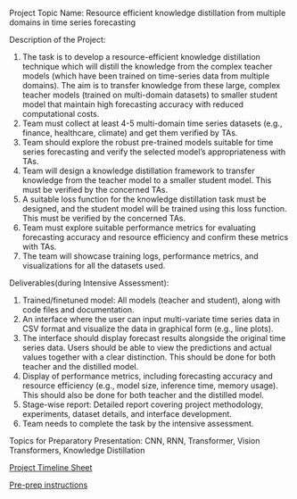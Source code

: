 Project Topic Name: Resource efficient knowledge distillation from multiple domains in time series forecasting



Description of the Project:

1. The task is to develop a resource-efficient knowledge distillation technique which will distill the knowledge from the complex teacher models (which have been trained on time-series data from multiple domains).
   The aim is to transfer knowledge from these large, complex teacher models (trained on multi-domain datasets) to smaller student model that maintain high forecasting accuracy with reduced computational costs.
2. Team must collect at least 4-5 multi-domain time series datasets (e.g., finance, healthcare, climate) and get them verified by TAs.
3. Team should explore the robust pre-trained models suitable for time series forecasting and verify the selected model’s appropriateness with TAs.
4. Team will design a knowledge distillation framework to transfer knowledge from the teacher model to a smaller student model. This must be verified by the concerned TAs.
5. A suitable loss function for the knowledge distillation task must be designed, and the student model will be trained using this loss function. This must be verified by the concerned TAs.
6. Team must explore suitable performance metrics for evaluating forecasting accuracy and resource efficiency and confirm these metrics with TAs.
7. The team will showcase training logs, performance metrics, and visualizations for all the datasets used.



Deliverables(during Intensive Assessment):

1. Trained/finetuned model: All models (teacher and student), along with code files and documentation.
2. An interface where the user can input multi-variate time series data in CSV format and visualize the data in graphical form (e.g., line plots).
3. The interface should display forecast results alongside the original time series data. Users should be able to view the predictions and actual values together with a clear distinction. This should be done for both
   teacher and the distilled model.
4. Display of performance metrics, including forecasting accuracy and resource efficiency (e.g., model size, inference time, memory usage). This should also be done for both teacher and the distilled model.
5. Stage-wise report: Detailed report covering project methodology, experiments, dataset details, and interface development.
6. Team needs to complete the task by the intensive assessment.



Topics for Preparatory Presentation: CNN, RNN, Transformer, Vision Transformers, Knowledge Distillation



[Project Timeline Sheet](https://docs.google.com/spreadsheets/d/1SGf3IMUTBB6rXv-JBKukWJrC4l7nFNbNQrywF4Wj0kc/edit?gid=0#gid=0)



[Pre-prep instructions](https://docs.google.com/document/d/1pI1HIOBO4NgIQXwVR8T05nLJSwKDcJd3syhiiQUX6yo/edit?tab=t.0)

